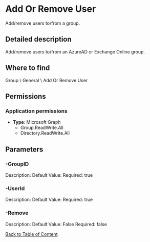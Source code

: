 # Add Or Remove User

Add/remove users to/from a group.

## Detailed description
Add/remove users to/from an AzureAD or Exchange Online group.

## Where to find
Group \ General \ Add Or Remove User

## Permissions
### Application permissions
- **Type**: Microsoft Graph
  - Group.ReadWrite.All
  - Directory.ReadWrite.All


## Parameters
### -GroupID
Description: 
Default Value: 
Required: true

### -UserId
Description: 
Default Value: 
Required: true

### -Remove
Description: 
Default Value: False
Required: false


[Back to Table of Content](../../../README.md)

